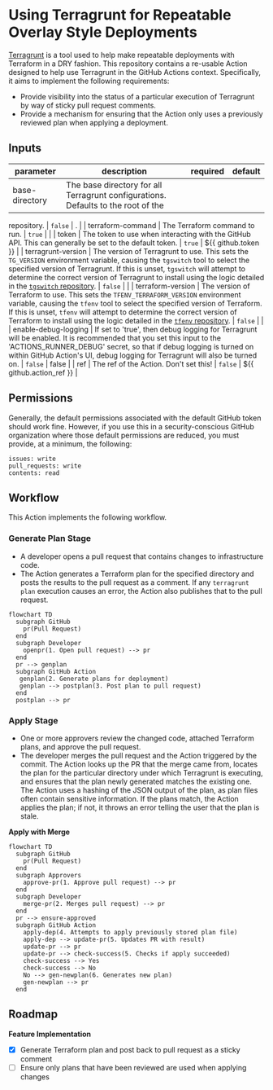 # Using Terragrunt for Repeatable Overlay Style Deployments

[Terragrunt](https://terragrunt.gruntwork.io) is a tool used to help make repeatable deployments
with Terraform in a DRY fashion. This repository contains a re-usable Action designed to help use
Terragrunt in the GitHub Actions context. Specifically, it aims to implement the following
requirements:

* Provide visibility into the status of a particular execution of Terragrunt by way of sticky pull
  request comments.
* Provide a mechanism for ensuring that the Action only uses a previously reviewed plan when
  applying a deployment.

<!-- action-docs-inputs -->
## Inputs

| parameter | description | required | default |
| - | - | - | - |
| base-directory | The base directory for all Terragrunt configurations. Defaults to the root of the
repository.
 | `false` | . |
| terraform-command | The Terraform command to run.
 | `true` |  |
| token | The token to use when interacting with the GitHub API. This can generally be set to the
default token.
 | `true` | $\{\{ github.token \}\} |
| terragrunt-version | The version of Terragrunt to use. This sets the `TG_VERSION` environment variable, causing the `tgswitch` tool to select the specified version of Terragrunt. If this is unset, `tgswitch` will attempt to determine the correct version of Terragrunt to install using the logic detailed in the [`tgswitch` repository](https://github.com/warrensbox/tgswitch).
 | `false` |  |
| terraform-version | The version of Terraform to use. This sets the `TFENV_TERRAFORM_VERSION` environment variable, causing the `tfenv` tool to select the specified version of Terraform. If this is unset, `tfenv` will attempt to determine the correct version of Terraform to install using the logic detailed in the [`tfenv` repository](https://github.com/tfutils/tfenv).
 | `false` |  |
| enable-debug-logging | If set to 'true', then debug logging for Terragrunt will be enabled. It is recommended that you set this input to the 'ACTIONS_RUNNER_DEBUG' secret, so that if debug logging is turned on within GitHub Action's UI, debug logging for Terragrunt will also be turned on.
 | `false` | false |
| ref | The ref of the Action. Don't set this! | `false` | $\{\{ github.action_ref \}\} |



<!-- action-docs-inputs -->

## Permissions

Generally, the default permissions associated with the default GitHub token should work
fine. However, if you use this in a security-conscious GitHub organization where those default
permissions are reduced, you must provide, at a minimum, the following:

```
issues: write
pull_requests: write
contents: read
```

## Workflow

This Action implements the following workflow.

### Generate Plan Stage

* A developer opens a pull request that contains changes to infrastructure code.
* The Action generates a Terraform plan for the specified directory and posts the results to the
  pull request as a comment. If any `terragrunt plan` execution causes an error, the Action also
  publishes that to the pull request.

```mermaid
flowchart TD
  subgraph GitHub
    pr(Pull Request)
  end
  subgraph Developer
    openpr(1. Open pull request) --> pr
  end
  pr --> genplan
  subgraph GitHub Action
   genplan(2. Generate plans for deployment)
   genplan --> postplan(3. Post plan to pull request)
  end
  postplan --> pr
```

### Apply Stage

* One or more approvers review the changed code, attached Terraform plans, and approve the pull
  request.
* The developer merges the pull request and the Action triggered by the commit. The Action looks up
  the PR that the merge came from, locates the plan for the particular directory under which
  Terragrunt is executing, and ensures that the plan newly generated matches the existing one. The
  Action uses a hashing of the JSON output of the plan, as plan files often contain sensitive
  information. If the plans match, the Action applies the plan; if not, it throws an error telling
  the user that the plan is stale.

**Apply with Merge**
```mermaid
flowchart TD
  subgraph GitHub
    pr(Pull Request)
  end
  subgraph Approvers
    approve-pr(1. Approve pull request) --> pr
  end
  subgraph Developer
    merge-pr(2. Merges pull request) --> pr
  end
  pr --> ensure-approved
  subgraph GitHub Action
    apply-dep(4. Attempts to apply previously stored plan file)
    apply-dep --> update-pr(5. Updates PR with result)
    update-pr --> pr
    update-pr --> check-success(5. Checks if apply succeeded)
    check-success --> Yes
    check-success --> No
    No --> gen-newplan(6. Generates new plan)
    gen-newplan --> pr
  end
```

## Roadmap

**Feature Implementation**
- [X] Generate Terraform plan and post back to pull request as a sticky comment
- [ ] Ensure only plans that have been reviewed are used when applying changes
